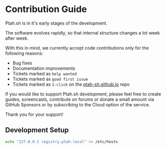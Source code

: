 # Contribution Guide

Ptah.sh is in it's early stages of the development.

The software evolves rapidly, so that internal structure changes a lot week after week.

With this in mind, we currently accept code contributions only for the following reasons:

-   Bug fixes
-   Documentation improvements
-   Tickets marked as `help wanted`
-   Tickets marked as `good first issue`
-   Tickets marked as `1-click` on the [ptah-sh.github.io](https://github.com/ptah-sh/ptah-sh.github.io) repo

If you would like to support Ptah.sh development, please feel free to create guides, screencasts, contribute on forums or donate a small amount via GitHub Sponsors or by subscribing to the Cloud option of the service.

Thank you for your support!

## Development Setup

```bash
echo "127.0.0.1 registry.ptah.local" >> /etc/hosts
```
